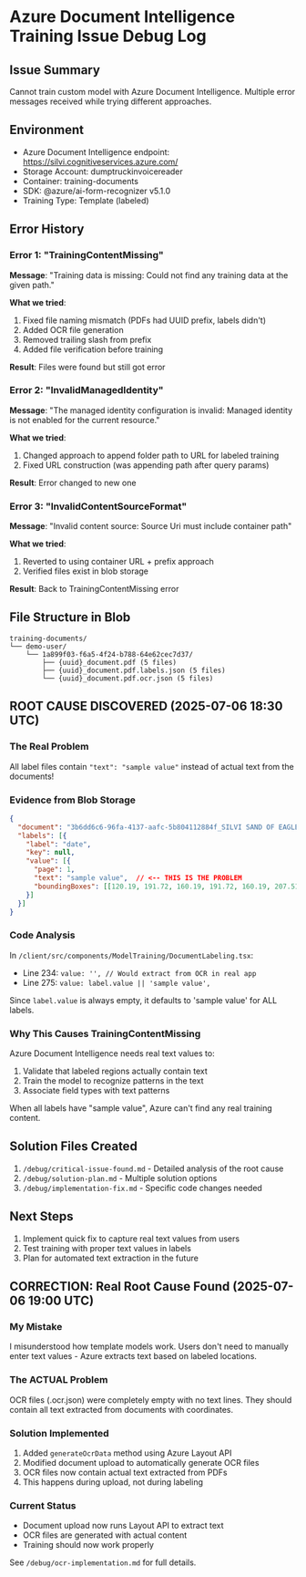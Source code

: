 # Azure Document Intelligence Training Issue Debug Log

## Issue Summary
Cannot train custom model with Azure Document Intelligence. Multiple error messages received while trying different approaches.

## Environment
- Azure Document Intelligence endpoint: https://silvi.cognitiveservices.azure.com/
- Storage Account: dumptruckinvoicereader
- Container: training-documents
- SDK: @azure/ai-form-recognizer v5.1.0
- Training Type: Template (labeled)

## Error History

### Error 1: "TrainingContentMissing"
**Message**: "Training data is missing: Could not find any training data at the given path."

**What we tried**:
1. Fixed file naming mismatch (PDFs had UUID prefix, labels didn't)
2. Added OCR file generation
3. Removed trailing slash from prefix
4. Added file verification before training

**Result**: Files were found but still got error

### Error 2: "InvalidManagedIdentity" 
**Message**: "The managed identity configuration is invalid: Managed identity is not enabled for the current resource."

**What we tried**:
1. Changed approach to append folder path to URL for labeled training
2. Fixed URL construction (was appending path after query params)

**Result**: Error changed to new one

### Error 3: "InvalidContentSourceFormat"
**Message**: "Invalid content source: Source Uri must include container path"

**What we tried**:
1. Reverted to using container URL + prefix approach
2. Verified files exist in blob storage

**Result**: Back to TrainingContentMissing error

## File Structure in Blob
```
training-documents/
└── demo-user/
    └── 1a899f03-f6a5-4f24-b788-64e62cec7d37/
        ├── {uuid}_document.pdf (5 files)
        ├── {uuid}_document.pdf.labels.json (5 files)
        └── {uuid}_document.pdf.ocr.json (5 files)
```

## ROOT CAUSE DISCOVERED (2025-07-06 18:30 UTC)

### The Real Problem
All label files contain `"text": "sample value"` instead of actual text from the documents!

### Evidence from Blob Storage
```json
{
  "document": "3b6dd6c6-96fa-4137-aafc-5b804112884f_SILVI SAND OF EAGLESLAKE_Date_June-27-2025_Ticket#89832.pdf",
  "labels": [{
    "label": "date",
    "key": null,
    "value": [{
      "page": 1,
      "text": "sample value",  // <-- THIS IS THE PROBLEM
      "boundingBoxes": [[120.19, 191.72, 160.19, 191.72, 160.19, 207.51, 120.19, 207.51]]
    }]
  }]
}
```

### Code Analysis
In `/client/src/components/ModelTraining/DocumentLabeling.tsx`:
- Line 234: `value: '', // Would extract from OCR in real app`
- Line 275: `value: label.value || 'sample value',`

Since `label.value` is always empty, it defaults to 'sample value' for ALL labels.

### Why This Causes TrainingContentMissing
Azure Document Intelligence needs real text values to:
1. Validate that labeled regions actually contain text
2. Train the model to recognize patterns in the text
3. Associate field types with text patterns

When all labels have "sample value", Azure can't find any real training content.

## Solution Files Created
1. `/debug/critical-issue-found.md` - Detailed analysis of the root cause
2. `/debug/solution-plan.md` - Multiple solution options
3. `/debug/implementation-fix.md` - Specific code changes needed

## Next Steps
1. Implement quick fix to capture real text values from users
2. Test training with proper text values in labels
3. Plan for automated text extraction in the future

## CORRECTION: Real Root Cause Found (2025-07-06 19:00 UTC)

### My Mistake
I misunderstood how template models work. Users don't need to manually enter text values - Azure extracts text based on labeled locations.

### The ACTUAL Problem
OCR files (.ocr.json) were completely empty with no text lines. They should contain all text extracted from documents with coordinates.

### Solution Implemented
1. Added `generateOcrData` method using Azure Layout API
2. Modified document upload to automatically generate OCR files
3. OCR files now contain actual text extracted from PDFs
4. This happens during upload, not during labeling

### Current Status
- Document upload now runs Layout API to extract text
- OCR files are generated with actual content
- Training should now work properly

See `/debug/ocr-implementation.md` for full details.
